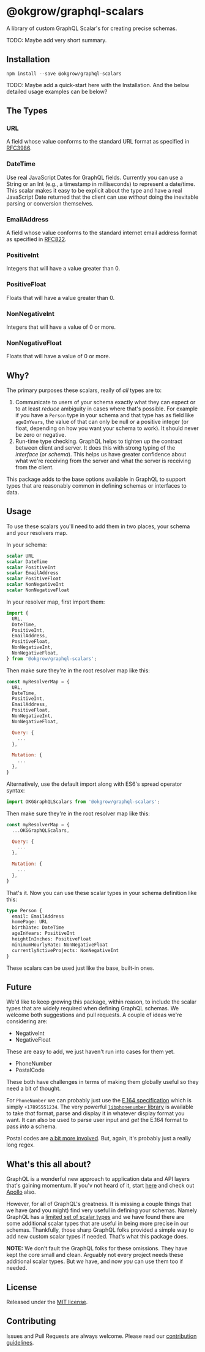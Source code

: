 # @okgrow/graphql-scalars

A library of custom GraphQL Scalar's for creating precise schemas.

TODO: Maybe add very short summary.

## Installation
```
npm install --save @okgrow/graphql-scalars
```

TODO: Maybe add a quick-start here with the Installation. And the below detailed usage examples can be below?

## The Types

### URL
A field whose value conforms to the standard URL format as specified in
[RFC3986](https://www.ietf.org/rfc/rfc3986.txt).

### DateTime
Use real JavaScript Dates for GraphQL fields. Currently you can use a String or an Int (e.g., a
timestamp in milliseconds) to represent a date/time. This scalar makes it easy to be explicit about
the type and have a real JavaScript Date returned that the client can use _without_ doing the
inevitable parsing or conversion themselves.

### EmailAddress
A field whose value conforms to the standard internet email address format as specified in
[RFC822](https://www.w3.org/Protocols/rfc822/).

### PositiveInt
Integers that will have a value greater than 0.

### PositiveFloat
Floats that will have a value greater than 0.

### NonNegativeInt
Integers that will have a value of 0 or more.

### NonNegativeFloat
Floats that will have a value of 0 or more.

## Why?
The primary purposes these scalars, really of _all_ types are to:

1. Communicate to users of your schema exactly what they can expect or to at least _reduce_
ambiguity in cases where that's possible. For example if you have a `Person` type in your schema
and that type has as field like `ageInYears`, the value of that can only be null or a positive
integer (or float, depending on how you want your schema to work). It should never be zero or
negative.
1. Run-time type checking. GraphQL helps to tighten up the contract between client and server. It
does this with strong typing of the _interface_ (or _schema_). This helps us have greater
confidence about what we're receiving from the server and what the server is receiving from the
client.

This package adds to the base options available in GraphQL to support types that are reasonably
common in defining schemas or interfaces to data.

## Usage
To use these scalars you'll need to add them in two places, your schema and your resolvers map.

In your schema:
```graphql
scalar URL
scalar DateTime
scalar PositiveInt
scalar EmailAddress
scalar PositiveFloat
scalar NonNegativeInt
scalar NonNegativeFloat
```

In your resolver map, first import them:
```js
import {
  URL,
  DateTime,
  PositiveInt,
  EmailAddress,
  PositiveFloat,
  NonNegativeInt,
  NonNegativeFloat,
} from '@okgrow/graphql-scalars';
```

Then make sure they're in the root resolver map like this:

```js
const myResolverMap = {
  URL,
  DateTime,
  PositiveInt,
  EmailAddress,
  PositiveFloat,
  NonNegativeInt,
  NonNegativeFloat,

  Query: {
    ...
  },

  Mutation: {
    ...
  },
}
```

Alternatively, use the default import along with ES6's spread operator syntax:
```js
import OKGGraphQLScalars from '@okgrow/graphql-scalars';
```

Then make sure they're in the root resolver map like this:

```js
const myResolverMap = {
  ...OKGGraphQLScalars,

  Query: {
    ...
  },

  Mutation: {
    ...
  },
}
```


That's it. Now you can use these scalar types in your schema definition like this:
```graphql
type Person {
  email: EmailAddress
  homePage: URL
  birthDate: DateTime
  ageInYears: PositiveInt
  heightInInches: PositiveFloat
  minimumHourlyRate: NonNegativeFloat
  currentlyActiveProjects: NonNegativeInt
}
```

These scalars can be used just like the base, built-in ones.

## Future
We'd like to keep growing this package, within reason, to include the scalar types that are widely
required when defining GraphQL schemas. We welcome both suggestions and pull requests. A couple of
ideas we're considering are:

- NegativeInt
- NegativeFloat

These are easy to add, we just haven't run into cases for them yet.

- PhoneNumber
- PostalCode

These both have challenges in terms of making them globally useful so they need a bit of thought.

For `PhoneNumber` we can probably just use the [E.164 specification](https://en.wikipedia.org/wiki/E.164)
which is simply `+17895551234`. The very powerful
[`libphonenumber` library](https://github.com/googlei18n/libphonenumber) is available to take
_that_ format, parse and display it in whatever display format you want. It can also be used to
parse user input and _get_ the E.164 format to pass _into_ a schema.

Postal codes are [a bit more involved](https://en.wikipedia.org/wiki/List_of_postal_codes). But,
again, it's probably just a really long regex.

## What's this all about?
GraphQL is a wonderful new approach to application data and API layers that's gaining momentum. If
you'v not heard of it, start [here](http://graphql.org/learn/) and check out
[Apollo](http://dev.apollodata.com/) also.

However, for all of GraphQL's greatness. It is missing a couple things that we have (and you might)
find very useful in defining your schemas. Namely GraphQL has a
[limited set of scalar types](http://graphql.org/learn/schema/#scalar-types) and we have found there
are some additional scalar types that are useful in being more precise in our schemas. Thankfully,
those sharp GraphQL folks provided a simple way to add new custom scalar types if needed. That's
what this package does.

**NOTE:** We don't fault the GraphQL folks for these omissions. They have kept the core small and
clean. Arguably not every project needs these additional scalar types. But _we_ have, and now _you_
can use them too if needed.

## License
Released under the [MIT license](https://github.com/okgrow/analytics/blob/master/License.md).


## Contributing
Issues and Pull Requests are always welcome.
Please read our [contribution guidelines](https://github.com/okgrow/guides/blob/master/contributing.md).
